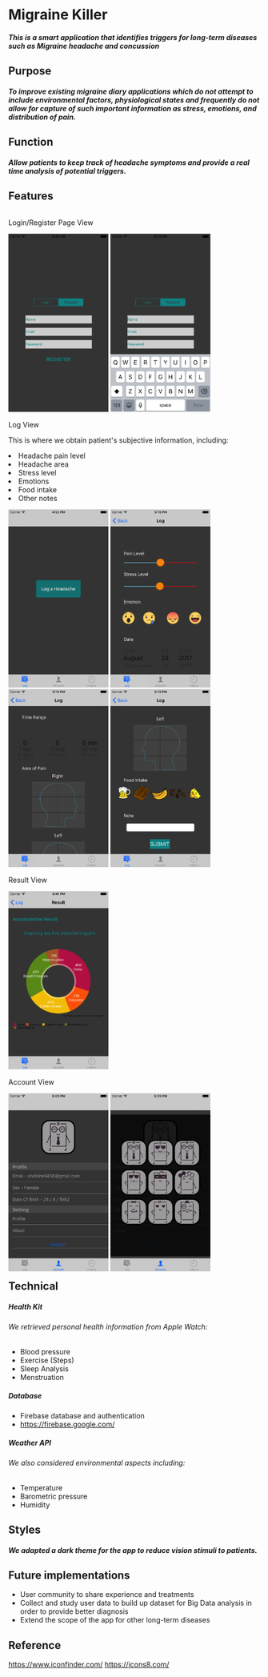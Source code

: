 # Migraine Killer
##### This is a smart application that identifies triggers for long-term diseases such as Migraine headache and concussion
## Purpose 
##### To improve existing migraine diary applications which do not attempt to include environmental factors, physiological states and frequently do not allow for capture of such important information as stress, emotions, and distribution of pain.
## Function 
##### Allow patients to keep track of headache symptoms and provide a real time analysis of potential triggers.  

## Features 
<div style="float: left;" > 
<p>Login/Register Page View</p> <p />
<img src="./MigraineKiller/ReadMeResources/register.png" width="200">
<img src="./MigraineKiller/ReadMeResources/keyboard.png" width="200">

<p>Log View</p> 
<p> This is where we obtain patient's subjective information, including: </p>
<li> Headache pain level </li>
<li> Headache area </li>
<li> Stress level </li>
<li> Emotions </li>
<li> Food intake </li>
<li> Other notes </li>
<p />

<img src="./MigraineKiller/ReadMeResources/log.png" width="200">
<img src="./MigraineKiller/ReadMeResources/log1.png" width="200">
<img src="./MigraineKiller/ReadMeResources/log2.png" width="200">
<img src="./MigraineKiller/ReadMeResources/log3.png" width="200">

<p>Result View</p> <p />
<img src="./MigraineKiller/ReadMeResources/result.png" width="200">

<p>Account View</p> <p />
<img src="./MigraineKiller/ReadMeResources/account.png" width="200">
<img src="./MigraineKiller/ReadMeResources/avatar.png" width="200">

</div>

## Technical
##### Health Kit
###### We retrieved personal health information from Apple Watch:
* Blood pressure
* Exercise (Steps)
* Sleep Analysis
* Menstruation
##### Database
* Firebase database and authentication 
* https://firebase.google.com/
##### Weather API
###### We also considered environmental aspects including:
* Temperature
* Barometric pressure
* Humidity


## Styles
##### We adapted a dark theme for the app to reduce vision stimuli to patients. 

## Future implementations
* User community to share experience and treatments
* Collect and study user data to build up dataset for Big Data analysis in order to provide better diagnosis
* Extend the scope of the app for other long-term diseases

## Reference
https://www.iconfinder.com/
https://icons8.com/
